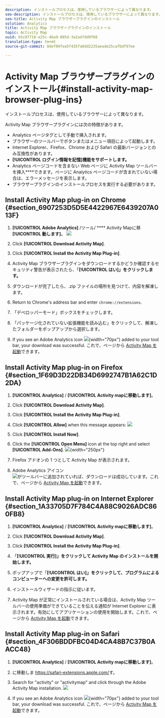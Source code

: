 ```yaml
---
description: インストールプロセスは、使用しているブラウザーによって異なります。
seo-description: インストールプロセスは、使用しているブラウザーによって異なります。
seo-title: Activity Map ブラウザープラグインのインストール
solution: Analytics
title: Activity Map ブラウザープラグインのインストール
topic: Activity Map
uuid: b5c07718-e25c-4ba9-885d-3a2a47dd9f60
translation-type: tm+mt
source-git-commit: 0def09fea5f435fa0dd2235aeade25cafbdf97ee

---
```



# Activity Map ブラウザープラグインのインストール{#install-activity-map-browser-plug-ins}

インストールプロセスは、使用しているブラウザーによって異なります。

Activity Map ブラウザープラグインには次の特徴があります。

* Analytics ページタグとして手動で挿入されます。
* ブラウザーのツールバーでボタンまたはメニュー項目によって起動します。
* Internet Explorer、Firefox、Chrome および Safari の最新バージョンとのみ互換性があります。
* **[!UICONTROL ログイン情報を記憶]機能をサポートします。**
* Analytics ページコードを含まない Web ページに Activity Map ツールバーを挿入&#x200B;****&#x200B;できます。ページに Analytics ページコードが含まれていない場合は、エラーメッセージを表示します。
* ブラウザープラグインのインストールプロセスを実行する必要があります。

## Install Activity Map plug-in on Chrome {#section_6907253D5D5E4422967E6439207A013F}

1. **[!UICONTROL Adobe Analytics]** /ツール/ **** Activity Mapに移 **[!UICONTROL 動します]**。  ![](assets/install_am.png)

1. Click **[!UICONTROL Download Activity Map]**.
1. Click **[!UICONTROL Install the Activity Map Plug-in]**.
1. Activity Map ブラウザープラグインをダウンロードするかどうか確認するセキュリティ警告が表示されたら、「**[!UICONTROL はい]」をクリックします。**
1. ダウンロードが完了したら、.zip ファイルの場所を見つけて、内容を解凍します。
1. Return to Chrome's address bar and enter `chrome://extensions`.
1. 「デベロッパーモード」ボックスをチェックします。
1. 「パッケージ化されていない拡張機能を読み込む」をクリックして、解凍したフォルダーをポップアップから選択します。
1. If you see an Adobe Analytics icon  ![](assets/an_icon.png){width="70px"} added to your tool bar, your download was successful. これで、ページから [Activity Map を起動](/help/analyze/activity-map/activitymap-getting-started/activitymap-getting-started-users/activitymap-launch.md)できます。

## Install Activity Map plug-in on Firefox {#section_1F69D3D22DB34D6992747B1A62C1D2DA}

1. **[!UICONTROL Analytics]** / **[!UICONTROL Activity mapに移動します]**。

1. Click **[!UICONTROL Download Activity Map]**.
1. Click **[!UICONTROL Install the Activity Map Plug-in]**.
1. Click **[!UICONTROL Allow]** when this message appears: ![](assets/firefox_install2.png)

1. Click **[!UICONTROL Install Now]**.
1. Click the **[!UICONTROL Open Menu]** icon at the top right and select **[!UICONTROL Add-Ons]**. ![](assets/firefox_install3.png){width="250px"}

1. Firefox アドオンの 1 つとして Activity Map が表示されます。
1. Adobe Analytics アイコン ![ がツールバーに追加されていれば、ダウンロードは成功しています。](assets/an_icon.png)これで、ページから [Activity Map を起動](/help/analyze/activity-map/activitymap-getting-started/activitymap-getting-started-users/activitymap-launch.md)できます。

## Install Activity Map plug-in on Internet Explorer {#section_1A33705D7F784C4A88C9026ADC860FB8}

1. **[!UICONTROL Analytics]** / **[!UICONTROL Activity mapに移動します]**。

1. Click **[!UICONTROL Download Activity Map]**.
1. Click **[!UICONTROL Install the Activity Map Plug-in]**.
1. 「**[!UICONTROL 実行]」をクリックして Activity Map のインストールを開始します。**
1. ポップアップで「**[!UICONTROL はい]」をクリックして、プログラムによるコンピューターへの変更を許可します。**
1. インストールウィザードの指示に従います。
1. Activity Map が正常にインストールされている場合は、Activity Map ツールバーの使用準備ができていることを伝える通知が Internet Explorer に表示されます。有効にしてアプリケーションの使用を開始します。これで、ページから [Activity Map を起動](/help/analyze/activity-map/activitymap-getting-started/activitymap-getting-started-users/activitymap-launch.md)できます。

## Install Activity Map plug-in on Safari {#section_4F306BDDFBC04D4CA48B7C37B0AACC48}

1. **[!UICONTROL Analytics]** / **[!UICONTROL Activity mapに移動します]**。

1. に移動しま <https://safari-extensions.apple.com/>す。
1. Search for "activity" or "activitymap" and click through the Adobe Activity Map installation.  ![](assets/am-extension.png)
1. If you see an Adobe Analytics icon  ![](assets/an_icon.png){width="70px"} added to your tool bar, your download was successful. これで、ページから [Activity Map を起動](/help/analyze/activity-map/activitymap-getting-started/activitymap-getting-started-users/activitymap-launch.md)できます。